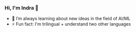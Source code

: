 ### Hi, I'm Indra 👋

- 🌱 I’m always learning about new ideas in the field of AI/ML
- ⚡ Fun fact: I'm trilingual + understand two other languages
<!--
**indra-a/indra-a** is a ✨ _special_ ✨ repository because its `README.md` (this file) appears on your GitHub profile.

Here are some ideas to get you started:

- 🔭 I’m currently working on ...
- 🌱 I’m currently learning ...
- 👯 I’m looking to collaborate on ...
- 🤔 I’m looking for help with ...
- 💬 Ask me about ...
- 📫 How to reach me: ...
- 😄 Pronouns: ...
- ⚡ Fun fact: ...
-->
<!--
[![GitHub Streak](https://streak-stats.demolab.com?user=indra-a)](https://git.io/streak-stats)
-->
